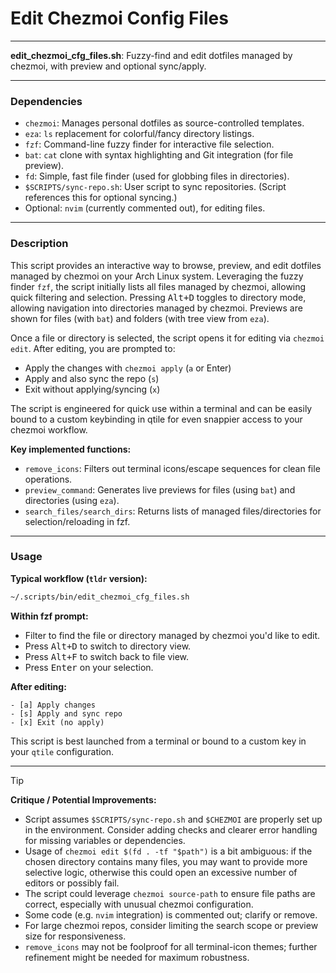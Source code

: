 # Edit Chezmoi Config Files

---

**edit_chezmoi_cfg_files.sh**: Fuzzy-find and edit dotfiles managed by chezmoi, with preview and optional sync/apply.

---

### Dependencies

- `chezmoi`: Manages personal dotfiles as source-controlled templates.
- `eza`: `ls` replacement for colorful/fancy directory listings.
- `fzf`: Command-line fuzzy finder for interactive file selection.
- `bat`: `cat` clone with syntax highlighting and Git integration (for file preview).
- `fd`: Simple, fast file finder (used for globbing files in directories).
- `$SCRIPTS/sync-repo.sh`: User script to sync repositories. (Script references this for optional syncing.)
- Optional: `nvim` (currently commented out), for editing files.

---

### Description

This script provides an interactive way to browse, preview, and edit dotfiles managed by chezmoi on your Arch Linux system. Leveraging the fuzzy finder `fzf`, the script initially lists all files managed by chezmoi, allowing quick filtering and selection. Pressing <kbd>Alt+D</kbd> toggles to directory mode, allowing navigation into directories managed by chezmoi. Previews are shown for files (with `bat`) and folders (with tree view from `eza`).

Once a file or directory is selected, the script opens it for editing via `chezmoi edit`. After editing, you are prompted to:

- Apply the changes with `chezmoi apply` (`a` or Enter)
- Apply and also sync the repo (`s`)
- Exit without applying/syncing (`x`)

The script is engineered for quick use within a terminal and can be easily bound to a custom keybinding in qtile for even snappier access to your chezmoi workflow.

**Key implemented functions:**
- `remove_icons`: Filters out terminal icons/escape sequences for clean file operations.
- `preview_command`: Generates live previews for files (using `bat`) and directories (using `eza`).
- `search_files/search_dirs`: Returns lists of managed files/directories for selection/reloading in fzf.

---

### Usage

**Typical workflow (`tldr` version):**

```sh
~/.scripts/bin/edit_chezmoi_cfg_files.sh
```

**Within fzf prompt:**
- Filter to find the file or directory managed by chezmoi you'd like to edit.
- Press <kbd>Alt+D</kbd> to switch to directory view.
- Press <kbd>Alt+F</kbd> to switch back to file view.
- Press <kbd>Enter</kbd> on your selection.

**After editing:**
```
- [a] Apply changes
- [s] Apply and sync repo
- [x] Exit (no apply)
```

This script is best launched from a terminal or bound to a custom key in your `qtile` configuration.

---

> [!TIP]
> **Critique / Potential Improvements:**
> - Script assumes `$SCRIPTS/sync-repo.sh` and `$CHEZMOI` are properly set up in the environment. Consider adding checks and clearer error handling for missing variables or dependencies.
> - Usage of `chezmoi edit $(fd . -tf "$path")` is a bit ambiguous: if the chosen directory contains many files, you may want to provide more selective logic, otherwise this could open an excessive number of editors or possibly fail.
> - The script could leverage `chezmoi source-path` to ensure file paths are correct, especially with unusual chezmoi configuration.
> - Some code (e.g. `nvim` integration) is commented out; clarify or remove.
> - For large chezmoi repos, consider limiting the search scope or preview size for responsiveness.  
> - `remove_icons` may not be foolproof for all terminal-icon themes; further refinement might be needed for maximum robustness.